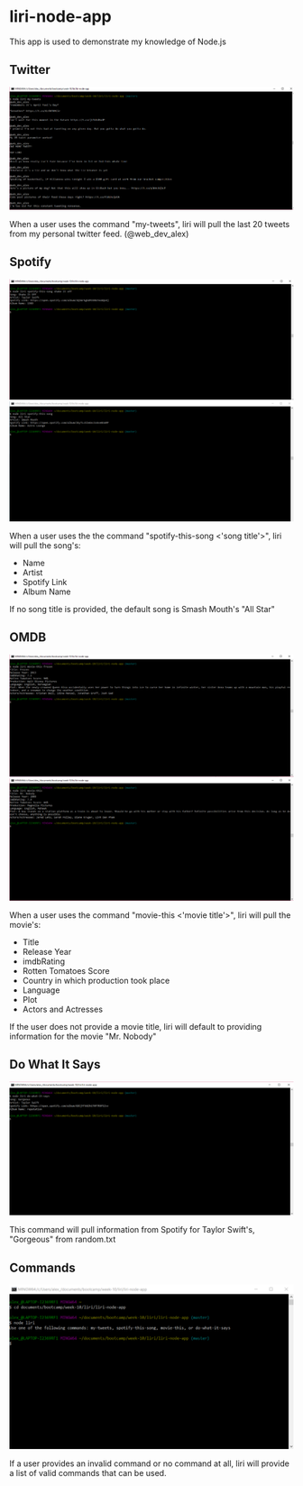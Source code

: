 # liri-node-app
This app is used to demonstrate my knowledge of Node.js

## Twitter

<img src="./images/my-tweets.png">

When a user uses the command "my-tweets", liri will pull the last 20 tweets from my personal twitter feed. (@web_dev_alex)

## Spotify

<img src="./images/spotify-this.png">
<img src="./images/spotify-default.png">

When a user uses the the command "spotify-this-song <'song title'>", liri will pull the song's:
* Name
* Artist
* Spotify Link
* Album Name

If no song title is provided, the default song is Smash Mouth's "All Star"

## OMDB

<img src="./images/movie-this.png">
<img src="./images/movie-default.png">

When a user uses the command "movie-this <'movie title'>", liri will pull the movie's:
* Title
* Release Year
* imdbRating
* Rotten Tomatoes Score
* Country in which production took place
* Language
* Plot
* Actors and Actresses

If the user does not provide a movie title, liri will default to providing information for the movie "Mr. Nobody"

## Do What It Says

<img src="./images/do-what-it-says.png">

This command will pull information from Spotify for Taylor Swift's, "Gorgeous" from random.txt

## Commands

<img src="./images/commands.png">

If a user provides an invalid command or no command at all, liri will provide a list of valid commands that can be used. 